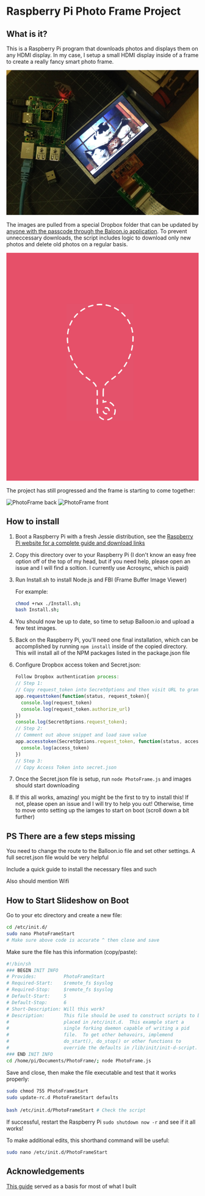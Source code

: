 
# Raspberry Pi Photo Frame Project

## What is it?

This is a Raspberry Pi program that downloads photos and displays them on any HDMI display. In my case, I setup a small HDMI display inside of a frame to create a really fancy smart photo frame.

![Fancy PhotoFrame](README/in_progress.jpg)

The images are pulled from a special Dropbox folder that can be updated by [anyone with the passcode through the Baloon.io application](https://balloon.io/). To prevent unneccessary downloads, the script includes logic to download only new photos and delete old photos on a regular basis.

![Balloon.io](README/balloon.png)

The project has still progressed and the frame is starting to come together:

![PhotoFrame back](README/back_view.jpg)
![PhotoFrame front](README/fron_view.jpg)

## How to install

1. Boot a Raspberry Pi with a fresh Jessie distribution, see the [Raspberry Pi website for a complete guide and download links]()
2. Copy this directory over to your Raspberry Pi (I don't know an easy free option off of the top of my head, but if you need help, please open an issue and I will find a soltion. I currently use Acrosync, which is paid)
3. Run Install.sh to install Node.js and FBI (Frame Buffer Image Viewer)

	For example:
	
	```bash
	chmod +rwx ./Install.sh;
	bash Install.sh;
	```
4. You should now be up to date, so time to setup Balloon.io and upload a few test images.
5. Back on the Raspberry Pi, you'll need one final installation, which can be accomplished by running ```npm install``` inside of the copied directory. This will install all of the NPM packages listed in the package.json file
6. Configure Dropbox access token and Secret.json:
	
	```js
	Follow Dropbox authentication process:
	// Step 1:
	// Copy request_token into SecretOptions and then visit URL to grant approval
	app.requesttoken(function(status, request_token){
	  console.log(request_token)
	  console.log(request_token.authorize_url)
	})
	console.log(SecretOptions.request_token);
	// Step 2:
	// Comment out above snippet and load save value
	app.accesstoken(SecretOptions.request_token, function(status, access_token){
	  console.log(access_token)
	})
	// Step 3:
	// Copy Access Token into secret.json
	```
7. Once the Secret.json file is setup, run ```node PhotoFrame.js``` and images should start downloading
8. If this all works, amazing! you might be the first to try to install this! If not, please open an issue and I will try to help you out! Otherwise, time to move onto setting up the iamges to start on boot (scroll down a bit further)

## PS There are a few steps missing

You need to change the route to the Balloon.io file and set other settings. A full secret.json file would be very helpful

Include a quick guide to install the necessary files and such

Also should mention Wifi

## How to Start Slideshow on Boot

Go to your etc directory and create a new file:

```bash
cd /etc/init.d/
sudo nano PhotoFrameStart
# Make sure above code is accurate ^ then close and save
```

Make sure the file has this information (copy/paste):

```bash
#!/bin/sh
### BEGIN INIT INFO
# Provides:          PhotoFrameStart
# Required-Start:    $remote_fs $syslog
# Required-Stop:     $remote_fs $syslog
# Default-Start:     5
# Default-Stop:      6
# Short-Description: Will this work?
# Description:       This file should be used to construct scripts to be
#                    placed in /etc/init.d.  This example start a
#                    single forking daemon capable of writing a pid
#                    file.  To get other behavoirs, implemend
#                    do_start(), do_stop() or other functions to
#                    override the defaults in /lib/init/init-d-script.
### END INIT INFO
cd /home/pi/Documents/PhotoFrame/; node PhotoFrame.js
```

Save and close, then make the file executable and test that it works properly:

```bash
sudo chmod 755 PhotoFrameStart
sudo update-rc.d PhotoFrameStart defaults

bash /etc/init.d/PhotoFrameStart # Check the script
```

If successful, restart the Raspberry Pi ```sudo shutdown now -r``` and see if it all works!


To make additional edits, this shorthand command will be useful:

```bash
sudo nano /etc/init.d/PhotoFrameStart
```


## Acknowledgements

[This guide](http://www.ofbrooklyn.com/2014/01/2/building-photo-frame-raspberry-pi-motion-detector/) served as a basis for most of what I built

